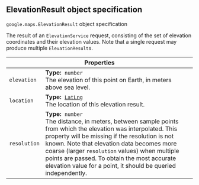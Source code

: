 <h2 id="ElevationResult"> ElevationResult object specification </h2><p>
<code><span itemprop="path">google.maps</span>.<span itemprop="name">ElevationResult</span></code>
object specification
</p><p>The result of an <code>ElevationService</code> request, consisting of the set of elevation coordinates and their elevation values. Note that a single request may produce multiple <code>ElevationResult</code>s.</p><div class="devsite-table-wrapper"><table class="properties responsive" summary="record ElevationResult - Properties">
<thead>
<tr><th colspan="2">Properties</th>
</tr></thead>
<tbody>
<tr>
<td><code><span>elevation</span></code></td>
<td><div><strong>Type:</strong>&nbsp; <code>number</code></div>
<div class="desc">The elevation of this point on Earth, in meters above sea level.</div></td>
</tr>
<tr>
<td><code><span>location</span></code></td>
<td><div><strong>Type:</strong>&nbsp; <code><a href="https://github.com/amenadiel/google-maps-documentation/blob/master/docs/LatLng.md">LatLng</a></code></div>
<div class="desc">The location of this elevation result.</div></td>
</tr>
<tr>
<td><code><span>resolution</span></code></td>
<td><div><strong>Type:</strong>&nbsp; <code>number</code></div>
<div class="desc">The distance, in meters, between sample points from which the elevation was interpolated. This property will be missing if the resolution is not known. Note that elevation data becomes more coarse (larger <code>resolution</code> values) when multiple points are passed. To obtain the most accurate elevation value for a point, it should be queried independently.</div></td>
</tr>
</tbody>
</table></div>